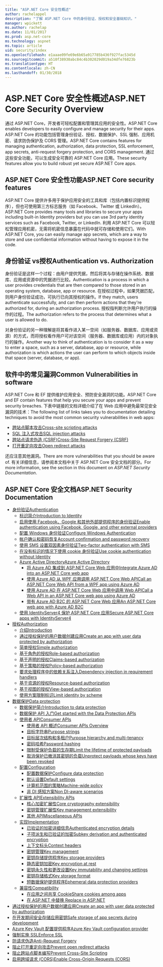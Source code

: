 ```yaml
---
title: "ASP.NET Core 安全性概述"
author: rachelappel
description: "了解 ASP.NET Core 中的身份验证、授权和安全基础知识。"
manager: wpickett
ms.author: rachelap
ms.date: 11/01/2017
ms.prod: asp.net-core
ms.technology: aspnet
ms.topic: article
uid: security/index
ms.openlocfilehash: e1aaae09fe69e6b65a917785b436f927fac5345d
ms.sourcegitcommit: a510f38930abc84c4b302029d019a34dfe76823b
ms.translationtype: HT
ms.contentlocale: zh-CN
ms.lasthandoff: 01/30/2018
---
```

# <a name="aspnet-core-security-overview"></a><span data-ttu-id="7d90f-103">ASP.NET Core 安全性概述</span><span class="sxs-lookup"><span data-stu-id="7d90f-103">ASP.NET Core Security Overview</span></span>

<span data-ttu-id="7d90f-104">通过 ASP.NET Core，开发者可轻松配置和管理其应用的安全性。</span><span class="sxs-lookup"><span data-stu-id="7d90f-104">ASP.NET Core enables developers to easily configure and manage security for their apps.</span></span> <span data-ttu-id="7d90f-105">ASP.NET Core 的功能包括管理身份验证、授权、数据保护、SSL 强制、应用机密、请求防伪保护及 CORS 管理。</span><span class="sxs-lookup"><span data-stu-id="7d90f-105">ASP.NET Core contains features for managing authentication, authorization, data protection, SSL enforcement, app secrets, anti-request forgery protection, and CORS management.</span></span> <span data-ttu-id="7d90f-106">通过这些安全功能，可以生成安全可靠的 ASP.NET Core 应用。</span><span class="sxs-lookup"><span data-stu-id="7d90f-106">These security features allow you to build robust yet secure ASP.NET Core apps.</span></span> 

## <a name="aspnet-core-security-features"></a><span data-ttu-id="7d90f-107">ASP.NET Core 安全性功能</span><span class="sxs-lookup"><span data-stu-id="7d90f-107">ASP.NET Core security features</span></span>

<span data-ttu-id="7d90f-108">ASP.NET Core 提供许多用于保护应用安全的工具和库（包括内置标识提供程序），但也可使用第三方标志服务（如 Facebook、Twitter 或 LinkedIn）。</span><span class="sxs-lookup"><span data-stu-id="7d90f-108">ASP.NET Core provides many tools and libraries to secure your apps including built-in Identity providers but you can use 3rd party identity services such as Facebook, Twitter, or LinkedIn.</span></span> <span data-ttu-id="7d90f-109">利用 ASP.NET Core 可以轻松管理应用机密，无需将机密信息暴露在代码中就可存储和使用它们。</span><span class="sxs-lookup"><span data-stu-id="7d90f-109">With ASP.NET Core, you can easily manage app secrets, which are a way to store and use confidential information without having to expose it in the code.</span></span> 

## <a name="authentication-vs-authorization"></a><span data-ttu-id="7d90f-110">身份验证 vs授权</span><span class="sxs-lookup"><span data-stu-id="7d90f-110">Authentication vs. Authorization</span></span>

<span data-ttu-id="7d90f-111">身份验证是这样一个过程：由用户提供凭据，然后将其与存储在操作系统、数据库、应用或资源中的凭据进行比较。</span><span class="sxs-lookup"><span data-stu-id="7d90f-111">Authentication is a process in which a user provides credentials that are then compared to those stored in an operating system, database, app or resource.</span></span> <span data-ttu-id="7d90f-112">在授权过程中，如果凭据匹配，则用户身份验证成功，可执行已向其授权的操作。</span><span class="sxs-lookup"><span data-stu-id="7d90f-112">If they match, users authenticate successfully, and can then perform actions that they're authorized for, during an authorization process.</span></span> <span data-ttu-id="7d90f-113">授权指判断允许用户执行的操作的过程。</span><span class="sxs-lookup"><span data-stu-id="7d90f-113">The authorization refers to the process that determines what a user is allowed to do.</span></span> 

<span data-ttu-id="7d90f-114">对身份验证的另一种理解是将其看作进入某一空间（如服务器、数据库、应用或资源）的方式，而将授权看作用户可对该空间（服务器、数据库或应用）内的对象执行的操作。</span><span class="sxs-lookup"><span data-stu-id="7d90f-114">Another way to think of authentication is to consider it as a way to enter a space, such as a server, database, app or resource, while authorization is which actions the user can perform to which objects inside that space (server, database, or app).</span></span>

## <a name="common-vulnerabilities-in-software"></a><span data-ttu-id="7d90f-115">软件中的常见漏洞</span><span class="sxs-lookup"><span data-stu-id="7d90f-115">Common Vulnerabilities in software</span></span>

<span data-ttu-id="7d90f-116">ASP.NET Core 和 EF 提供维护应用安全、预防安全漏洞的功能。</span><span class="sxs-lookup"><span data-stu-id="7d90f-116">ASP.NET Core and EF contain features that help you secure your apps and prevent security breaches.</span></span> <span data-ttu-id="7d90f-117">下表中链接的文档详细介绍了在 Web 应用中避免最常见安全漏洞的技术：</span><span class="sxs-lookup"><span data-stu-id="7d90f-117">The following list of links takes you to documentation detailing techniques to avoid the most common security vulnerabilities in web apps:</span></span>

* [<span data-ttu-id="7d90f-118">跨站点脚本攻击</span><span class="sxs-lookup"><span data-stu-id="7d90f-118">Cross-site scripting attacks</span></span>](https://docs.microsoft.com/aspnet/core/security/cross-site-scripting)
* [<span data-ttu-id="7d90f-119">SQL 注入式攻击</span><span class="sxs-lookup"><span data-stu-id="7d90f-119">SQL injection attacks</span></span>](https://docs.microsoft.com/ef/core/querying/raw-sql)
* [<span data-ttu-id="7d90f-120">跨站点请求伪造 (CSRF)</span><span class="sxs-lookup"><span data-stu-id="7d90f-120">Cross-Site Request Forgery (CSRF)</span></span>](https://docs.microsoft.com/aspnet/core/security/anti-request-forgery)
* [<span data-ttu-id="7d90f-121">打开重定向攻击</span><span class="sxs-lookup"><span data-stu-id="7d90f-121">Open redirect attacks</span></span>](https://docs.microsoft.com/aspnet/core/security/preventing-open-redirects)

<span data-ttu-id="7d90f-122">还应注意其他漏洞。</span><span class="sxs-lookup"><span data-stu-id="7d90f-122">There are more vulnerabilities that you should be aware of.</span></span> <span data-ttu-id="7d90f-123">有关详细信息，请参阅本文档中关于 ASP.NET Core 安全文档的部分。</span><span class="sxs-lookup"><span data-stu-id="7d90f-123">For more information, see the section in this document on *ASP.NET Security Documentation*.</span></span> 

## <a name="aspnet-security-documentation"></a><span data-ttu-id="7d90f-124">ASP.NET Core 安全文档</span><span class="sxs-lookup"><span data-stu-id="7d90f-124">ASP.NET Security Documentation</span></span>

*   [<span data-ttu-id="7d90f-125">身份验证</span><span class="sxs-lookup"><span data-stu-id="7d90f-125">Authentication</span></span>](authentication/index.md)
    *   [<span data-ttu-id="7d90f-126">标识简介</span><span class="sxs-lookup"><span data-stu-id="7d90f-126">Introduction to Identity</span></span>](authentication/identity.md)
    *   [<span data-ttu-id="7d90f-127">启用使用 Facebook、Google 和其他外部提供程序的身份验证</span><span class="sxs-lookup"><span data-stu-id="7d90f-127">Enable authentication using Facebook, Google, and other external providers</span></span>](authentication/social/index.md)
    * [<span data-ttu-id="7d90f-128">配置 Windows 身份验证</span><span class="sxs-lookup"><span data-stu-id="7d90f-128">Configure Windows Authentication</span></span>](authentication/windowsauth.md)
    *   [<span data-ttu-id="7d90f-129">帐户确认和密码恢复</span><span class="sxs-lookup"><span data-stu-id="7d90f-129">Account confirmation and password recovery</span></span>](authentication/accconfirm.md)
    *   [<span data-ttu-id="7d90f-130">使用 SMS 设置双因素身份验证</span><span class="sxs-lookup"><span data-stu-id="7d90f-130">Two-factor authentication with SMS</span></span>](authentication/2fa.md) 
    *   [<span data-ttu-id="7d90f-131">在没有标识的情况下使用 cookie 身份验证</span><span class="sxs-lookup"><span data-stu-id="7d90f-131">Use cookie authentication without Identity</span></span>](authentication/cookie.md)
    *   [<span data-ttu-id="7d90f-132">Azure Active Directory</span><span class="sxs-lookup"><span data-stu-id="7d90f-132">Azure Active Directory</span></span>](authentication/azure-active-directory/index.md)
        *   [<span data-ttu-id="7d90f-133">将 Azure AD 集成到 ASP.NET Core Web 应用中</span><span class="sxs-lookup"><span data-stu-id="7d90f-133">Integrate Azure AD into an ASP.NET Core web app</span></span>](https://azure.microsoft.com/documentation/samples/active-directory-dotnet-webapp-openidconnect-aspnetcore/)
        *   [<span data-ttu-id="7d90f-134">使用 Azure AD 从 WPF 应用调用 ASP.NET Core Web API</span><span class="sxs-lookup"><span data-stu-id="7d90f-134">Call an ASP.NET Core Web API from a WPF app using Azure AD</span></span>](https://azure.microsoft.com/documentation/samples/active-directory-dotnet-native-aspnetcore/)
        *   [<span data-ttu-id="7d90f-135">使用 Azure AD 在 ASP.NET Core Web 应用中调用 Web API</span><span class="sxs-lookup"><span data-stu-id="7d90f-135">Call a Web API in an ASP.NET Core web app using Azure AD</span></span>](https://azure.microsoft.com/documentation/samples/active-directory-dotnet-webapp-webapi-openidconnect-aspnetcore/)
        *   [<span data-ttu-id="7d90f-136">带有 Azure AD B2C 的 ASP.NET Core Web 应用</span><span class="sxs-lookup"><span data-stu-id="7d90f-136">An ASP.NET Core web app with Azure AD B2C</span></span>](https://azure.microsoft.com/resources/samples/active-directory-b2c-dotnetcore-webapp/)
    *   [<span data-ttu-id="7d90f-137">使用 IdentityServer4 保护 ASP.NET Core 应用</span><span class="sxs-lookup"><span data-stu-id="7d90f-137">Secure ASP.NET Core apps with IdentityServer4</span></span>](https://identityserver4.readthedocs.io)
*   [<span data-ttu-id="7d90f-138">授权</span><span class="sxs-lookup"><span data-stu-id="7d90f-138">Authorization</span></span>](authorization/index.md)
    *   [<span data-ttu-id="7d90f-139">介绍</span><span class="sxs-lookup"><span data-stu-id="7d90f-139">Introduction</span></span>](authorization/introduction.md)
    *   [<span data-ttu-id="7d90f-140">通过授权保护的用户数据创建应用</span><span class="sxs-lookup"><span data-stu-id="7d90f-140">Create an app with user data protected by authorization</span></span>](xref:security/authorization/secure-data)
    *   [<span data-ttu-id="7d90f-141">简单授权</span><span class="sxs-lookup"><span data-stu-id="7d90f-141">Simple authorization</span></span>](authorization/simple.md)
    *   [<span data-ttu-id="7d90f-142">基于角色的授权</span><span class="sxs-lookup"><span data-stu-id="7d90f-142">Role-based authorization</span></span>](authorization/roles.md)
    *   [<span data-ttu-id="7d90f-143">基于声明的授权</span><span class="sxs-lookup"><span data-stu-id="7d90f-143">Claims-based authorization</span></span>](authorization/claims.md)
    *   [<span data-ttu-id="7d90f-144">基于策略的授权</span><span class="sxs-lookup"><span data-stu-id="7d90f-144">Policy-based authorization</span></span>](authorization/policies.md)
    *   [<span data-ttu-id="7d90f-145">要求处理程序中的依赖关系注入</span><span class="sxs-lookup"><span data-stu-id="7d90f-145">Dependency injection in requirement handlers</span></span>](authorization/dependencyinjection.md)
    *   [<span data-ttu-id="7d90f-146">基于资源的授权</span><span class="sxs-lookup"><span data-stu-id="7d90f-146">Resource-based authorization</span></span>](authorization/resourcebased.md)
    *   [<span data-ttu-id="7d90f-147">基于视图的授权</span><span class="sxs-lookup"><span data-stu-id="7d90f-147">View-based authorization</span></span>](authorization/views.md)
    *   [<span data-ttu-id="7d90f-148">使用方案限制标识</span><span class="sxs-lookup"><span data-stu-id="7d90f-148">Limit identity by scheme</span></span>](authorization/limitingidentitybyscheme.md)
*   [<span data-ttu-id="7d90f-149">数据保护</span><span class="sxs-lookup"><span data-stu-id="7d90f-149">Data protection</span></span>](data-protection/index.md)
    *   [<span data-ttu-id="7d90f-150">数据保护简介</span><span class="sxs-lookup"><span data-stu-id="7d90f-150">Introduction to data protection</span></span>](data-protection/introduction.md)
    *   [<span data-ttu-id="7d90f-151">数据保护 API 入门</span><span class="sxs-lookup"><span data-stu-id="7d90f-151">Get started with the Data Protection APIs</span></span>](data-protection/using-data-protection.md)
    *   [<span data-ttu-id="7d90f-152">使用者 API</span><span class="sxs-lookup"><span data-stu-id="7d90f-152">Consumer APIs</span></span>](data-protection/consumer-apis/index.md)
        *   [<span data-ttu-id="7d90f-153">使用者 API 概述</span><span class="sxs-lookup"><span data-stu-id="7d90f-153">Consumer APIs Overview</span></span>](data-protection/consumer-apis/overview.md)
        *   [<span data-ttu-id="7d90f-154">目标字符串</span><span class="sxs-lookup"><span data-stu-id="7d90f-154">Purpose strings</span></span>](data-protection/consumer-apis/purpose-strings.md)
        *   [<span data-ttu-id="7d90f-155">目标层次结构和多租户</span><span class="sxs-lookup"><span data-stu-id="7d90f-155">Purpose hierarchy and multi-tenancy</span></span>](data-protection/consumer-apis/purpose-strings-multitenancy.md)
        *   [<span data-ttu-id="7d90f-156">密码哈希</span><span class="sxs-lookup"><span data-stu-id="7d90f-156">Password hashing</span></span>](data-protection/consumer-apis/password-hashing.md)
        *   [<span data-ttu-id="7d90f-157">限制受保护负载的生存期</span><span class="sxs-lookup"><span data-stu-id="7d90f-157">Limit the lifetime of protected payloads</span></span>](data-protection/consumer-apis/limited-lifetime-payloads.md)
        *   [<span data-ttu-id="7d90f-158">取消保护已撤消其密钥的负载</span><span class="sxs-lookup"><span data-stu-id="7d90f-158">Unprotect payloads whose keys have been revoked</span></span>](data-protection/consumer-apis/dangerous-unprotect.md)
    *   [<span data-ttu-id="7d90f-159">配置</span><span class="sxs-lookup"><span data-stu-id="7d90f-159">Configuration</span></span>](data-protection/configuration/index.md)
        *   [<span data-ttu-id="7d90f-160">配置数据保护</span><span class="sxs-lookup"><span data-stu-id="7d90f-160">Configure data protection</span></span>](data-protection/configuration/overview.md)
        *   [<span data-ttu-id="7d90f-161">默认设置</span><span class="sxs-lookup"><span data-stu-id="7d90f-161">Default settings</span></span>](data-protection/configuration/default-settings.md)
        *   [<span data-ttu-id="7d90f-162">计算机范围的策略</span><span class="sxs-lookup"><span data-stu-id="7d90f-162">Machine-wide policy</span></span>](data-protection/configuration/machine-wide-policy.md)
        *   [<span data-ttu-id="7d90f-163">非 DI 感知方案</span><span class="sxs-lookup"><span data-stu-id="7d90f-163">Non DI-aware scenarios</span></span>](data-protection/configuration/non-di-scenarios.md)
    *   [<span data-ttu-id="7d90f-164">扩展性 API</span><span class="sxs-lookup"><span data-stu-id="7d90f-164">Extensibility APIs</span></span>](data-protection/extensibility/index.md)
        *   [<span data-ttu-id="7d90f-165">核心加密扩展性</span><span class="sxs-lookup"><span data-stu-id="7d90f-165">Core cryptography extensibility</span></span>](data-protection/extensibility/core-crypto.md)
        *   [<span data-ttu-id="7d90f-166">密钥管理扩展性</span><span class="sxs-lookup"><span data-stu-id="7d90f-166">Key management extensibility</span></span>](data-protection/extensibility/key-management.md)
        *   [<span data-ttu-id="7d90f-167">其他 API</span><span class="sxs-lookup"><span data-stu-id="7d90f-167">Miscellaneous APIs</span></span>](data-protection/extensibility/misc-apis.md)
    *   [<span data-ttu-id="7d90f-168">实现</span><span class="sxs-lookup"><span data-stu-id="7d90f-168">Implementation</span></span>](data-protection/implementation/index.md)
        *   [<span data-ttu-id="7d90f-169">已验证的加密详细信息</span><span class="sxs-lookup"><span data-stu-id="7d90f-169">Authenticated encryption details</span></span>](data-protection/implementation/authenticated-encryption-details.md)
        *   [<span data-ttu-id="7d90f-170">子项派生和已验证的加密</span><span class="sxs-lookup"><span data-stu-id="7d90f-170">Subkey derivation and authenticated encryption</span></span>](data-protection/implementation/subkeyderivation.md)
        *   [<span data-ttu-id="7d90f-171">上下文标头</span><span class="sxs-lookup"><span data-stu-id="7d90f-171">Context headers</span></span>](data-protection/implementation/context-headers.md)
        *   [<span data-ttu-id="7d90f-172">密钥管理</span><span class="sxs-lookup"><span data-stu-id="7d90f-172">Key management</span></span>](data-protection/implementation/key-management.md)
        *   [<span data-ttu-id="7d90f-173">密钥存储提供程序</span><span class="sxs-lookup"><span data-stu-id="7d90f-173">Key storage providers</span></span>](data-protection/implementation/key-storage-providers.md)
        *   [<span data-ttu-id="7d90f-174">静态密钥加密</span><span class="sxs-lookup"><span data-stu-id="7d90f-174">Key encryption at rest</span></span>](data-protection/implementation/key-encryption-at-rest.md)
        *   [<span data-ttu-id="7d90f-175">密钥永久性和更改设置</span><span class="sxs-lookup"><span data-stu-id="7d90f-175">Key immutability and changing settings</span></span>](data-protection/implementation/key-immutability.md)
        *   [<span data-ttu-id="7d90f-176">密钥存储格式</span><span class="sxs-lookup"><span data-stu-id="7d90f-176">Key storage format</span></span>](data-protection/implementation/key-storage-format.md)
        *   [<span data-ttu-id="7d90f-177">短数据保护提供程序</span><span class="sxs-lookup"><span data-stu-id="7d90f-177">Ephemeral data protection providers</span></span>](data-protection/implementation/key-storage-ephemeral.md)
    *   [<span data-ttu-id="7d90f-178">兼容性</span><span class="sxs-lookup"><span data-stu-id="7d90f-178">Compatibility</span></span>](data-protection/compatibility/index.md)
        *   [<span data-ttu-id="7d90f-179">在应用之间共享 Cookie</span><span class="sxs-lookup"><span data-stu-id="7d90f-179">Share cookies among apps</span></span>](data-protection/compatibility/cookie-sharing.md)
        *   [<span data-ttu-id="7d90f-180">在 ASP.NET 中替换 <machineKey></span><span class="sxs-lookup"><span data-stu-id="7d90f-180">Replace <machineKey> in ASP.NET</span></span>](data-protection/compatibility/replacing-machinekey.md)
*   [<span data-ttu-id="7d90f-181">通过授权保护的用户数据创建应用</span><span class="sxs-lookup"><span data-stu-id="7d90f-181">Create an app with user data protected by authorization</span></span>](xref:security/authorization/secure-data)
*   [<span data-ttu-id="7d90f-182">在开发期间安全存储应用密钥</span><span class="sxs-lookup"><span data-stu-id="7d90f-182">Safe storage of app secrets during development</span></span>](app-secrets.md)
*   [<span data-ttu-id="7d90f-183">Azure Key Vault 配置提供程序</span><span class="sxs-lookup"><span data-stu-id="7d90f-183">Azure Key Vault configuration provider</span></span>](key-vault-configuration.md)
*   [<span data-ttu-id="7d90f-184">强制实施 SSL</span><span class="sxs-lookup"><span data-stu-id="7d90f-184">Enforce SSL</span></span>](enforcing-ssl.md)
*   [<span data-ttu-id="7d90f-185">防请求伪造</span><span class="sxs-lookup"><span data-stu-id="7d90f-185">Anti-Request Forgery</span></span>](anti-request-forgery.md)
*   [<span data-ttu-id="7d90f-186">阻止打开重定向攻击</span><span class="sxs-lookup"><span data-stu-id="7d90f-186">Prevent open redirect attacks</span></span>](preventing-open-redirects.md)
*   [<span data-ttu-id="7d90f-187">阻止跨站点脚本编写</span><span class="sxs-lookup"><span data-stu-id="7d90f-187">Prevent Cross-Site Scripting</span></span>](cross-site-scripting.md)
*   [<span data-ttu-id="7d90f-188">启用跨域请求 (CORS)</span><span class="sxs-lookup"><span data-stu-id="7d90f-188">Enable Cross-Origin Requests (CORS)</span></span>](cors.md)
